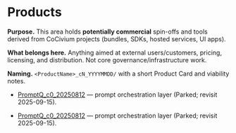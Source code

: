 # Products

**Purpose.** This area holds **potentially commercial** spin-offs and tools derived from CoCivium projects (bundles, SDKs, hosted services, UI apps).

**What belongs here.** Anything aimed at external users/customers, pricing, licensing, and distribution.  Not core governance/infrastructure work.

**Naming.** `<ProductName>_cN_YYYYMMDD/` with a short Product Card and viability notes.

- [PromptQ_c0_20250812](PromptQ_c0_20250812/) — prompt orchestration layer (Parked; revisit 2025-09-15).

- [PromptQ_c0_20250812](PromptQ_c0_20250812/) — prompt orchestration layer (Parked; revisit 2025-09-15).

